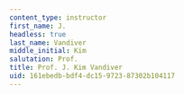 ```yaml
---
content_type: instructor
first_name: J.
headless: true
last_name: Vandiver
middle_initial: Kim
salutation: Prof.
title: Prof. J. Kim Vandiver
uid: 161ebedb-bdf4-dc15-9723-87302b104117
---
```


